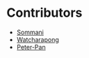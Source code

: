 # Contributors
- [Sommani](sommani@github.com)
- [Watcharapong](ce-pong@gmail.com)
- [Peter-Pan](pp@hotmail.com)